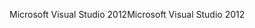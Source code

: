 <span data-ttu-id="e8688-101">Microsoft Visual Studio 2012</span><span class="sxs-lookup"><span data-stu-id="e8688-101">Microsoft Visual Studio 2012</span></span>